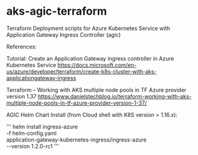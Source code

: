 # aks-agic-terraform
Terraform Deployment scripts for Azure Kubernetes Service with Application Gateway Ingress Controller (agic)

References:

Tutorial: Create an Application Gateway ingress controller in Azure Kubernetes Service
https://docs.microsoft.com/en-us/azure/developer/terraform/create-k8s-cluster-with-aks-applicationgateway-ingress

Terraform – Working with AKS multiple node pools in TF Azure provider version 1.37
https://www.danielstechblog.io/terraform-working-with-aks-multiple-node-pools-in-tf-azure-provider-version-1-37/

AGIC Helm Chart Install (from Cloud shell with K8S version > 1.16.x):

'''
helm install ingress-azure \
  -f helm-config.yaml \
  application-gateway-kubernetes-ingress/ingress-azure \
  --version 1.2.0-rc1
'''
